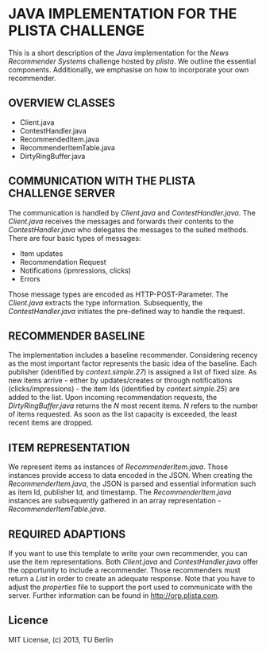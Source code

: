# JAVA IMPLEMENTATION FOR THE PLISTA CHALLENGE

This is a short description of the *Java* implementation for the *News Recommender Systems* challenge hosted by *plista*. We outline the essential components. Additionally, we emphasise on how to incorporate your own recommender.

## OVERVIEW CLASSES

+ Client.java
+ ContestHandler.java
+ RecommendedItem.java
+ RecommenderItemTable.java
+ DirtyRingBuffer.java

## COMMUNICATION WITH THE PLISTA CHALLENGE SERVER

The communication is handled by *Client.java* and *ContestHandler.java*. The *Client.java* receives the messages and forwards their contents to the *ContestHandler.java* who delegates the messages to the suited methods. There are four basic types of messages:

+ Item updates
+ Recommendation Request
+ Notifications (ipmressions, clicks)
+ Errors

Those message types are encoded as HTTP-POST-Parameter. The *Client.java* extracts the type information. Subsequently, the *ContestHandler.java* initiates the pre-defined way to handle the request.

## RECOMMENDER BASELINE

The implementation includes a baseline recommender. Considering recency as the most important factor represents the basic idea of the baseline. Each publisher (identified by *context.simple.27*) is assigned a list of fixed size. As new items arrive - either by updates/creates or through notifications (clicks/impressions) - the item Ids (identified by *context.simple.25*) are added to the list. Upon incoming recommendation requests, the *DirtyRingBuffer.java* returns the *N* most recent items. *N* refers to the number of items requested. As soon as the list capacity is exceeded, the least recent items are dropped.

## ITEM REPRESENTATION

We represent items as instances of *RecommenderItem.java*. Those instances provide access to data encoded in the JSON. When creating the *RecommenderItem.java*, the JSON is parsed and essential information such as item Id, publisher Id, and timestamp. The *RecommenderItem.java* instances are subsequently gathered in an array representation - *RecommenderItemTable.java*.

## REQUIRED ADAPTIONS

If you want to use this template to write your own recommender, you can use the item representations. Both *Client.java* and *ContestHandler.java* offer the opportunity to include a recommender. Those recommenders must return a *List<Long>* in order to create an adequate response. Note that you have to adjust the *properties* file to support the port used to communicate with the server. Further information can be found in <http://orp.plista.com>.

## Licence

MIT License, (c) 2013, TU Berlin
